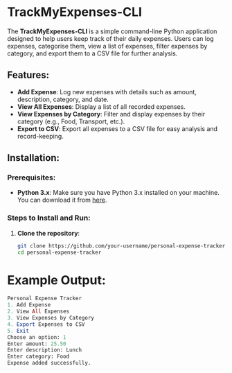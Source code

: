 # TrackMyExpenses-CLI
The **TrackMyExpenses-CLI** is a simple command-line Python application designed to help users keep track of their daily expenses. Users can log expenses, categorise them, view a list of expenses, filter expenses by category, and export them to a CSV file for further analysis. 


## Features:
- **Add Expense**: Log new expenses with details such as amount, description, category, and date.
- **View All Expenses**: Display a list of all recorded expenses.
- **View Expenses by Category**: Filter and display expenses by their category (e.g., Food, Transport, etc.).
- **Export to CSV**: Export all expenses to a CSV file for easy analysis and record-keeping.
  
## Installation:

### Prerequisites:
- **Python 3.x**: Make sure you have Python 3.x installed on your machine. You can download it from [here](https://www.python.org/downloads/).

### Steps to Install and Run:
1. **Clone the repository**:
   ```bash
   git clone https://github.com/your-username/personal-expense-tracker.git
   cd personal-expense-tracker 

# Example Output: 

   ```mathematica
Personal Expense Tracker
1. Add Expense
2. View All Expenses
3. View Expenses by Category
4. Export Expenses to CSV
5. Exit
Choose an option: 1
Enter amount: 25.50
Enter description: Lunch
Enter category: Food
Expense added successfully.
